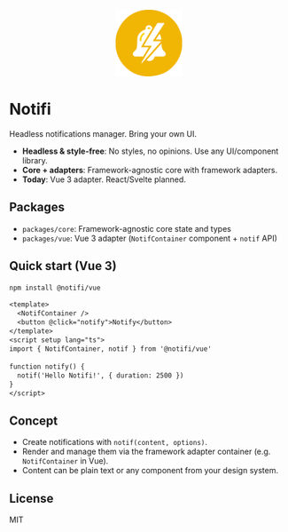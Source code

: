<p align="center">
  <img src="docs/public/logo.svg" alt="Notifi logo" width="120" />
</p>

# Notifi

Headless notifications manager. Bring your own UI.

- **Headless & style-free**: No styles, no opinions. Use any UI/component library.
- **Core + adapters**: Framework-agnostic core with framework adapters.
- **Today**: Vue 3 adapter. React/Svelte planned.

## Packages

- `packages/core`: Framework-agnostic core state and types
- `packages/vue`: Vue 3 adapter (`NotifContainer` component + `notif` API)

## Quick start (Vue 3)

```bash
npm install @notifi/vue
```

```vue
<template>
  <NotifContainer />
  <button @click="notify">Notify</button>
</template>
<script setup lang="ts">
import { NotifContainer, notif } from '@notifi/vue'

function notify() {
  notif('Hello Notifi!', { duration: 2500 })
}
</script>
```

## Concept

- Create notifications with `notif(content, options)`.
- Render and manage them via the framework adapter container (e.g. `NotifContainer` in Vue).
- Content can be plain text or any component from your design system.

## License

MIT
